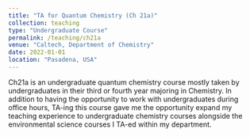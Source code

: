 ```yaml
---
title: "TA for Quantum Chemistry (Ch 21a)"
collection: teaching
type: "Undergraduate Course"
permalink: /teaching/ch21a
venue: "Caltech, Department of Chemistry"
date: 2022-01-01
location: "Pasadena, USA"
---
```


Ch21a is an undergraduate quantum chemistry course mostly taken by undergraduates in their third or fourth year majoring in Chemistry. In addition to having the opportunity to work with undergraduates during office hours, TA-ing this course gave me the opportunity expand my teaching experience to undergraduate chemistry courses alongside the environmental science courses I TA-ed within my department.  

